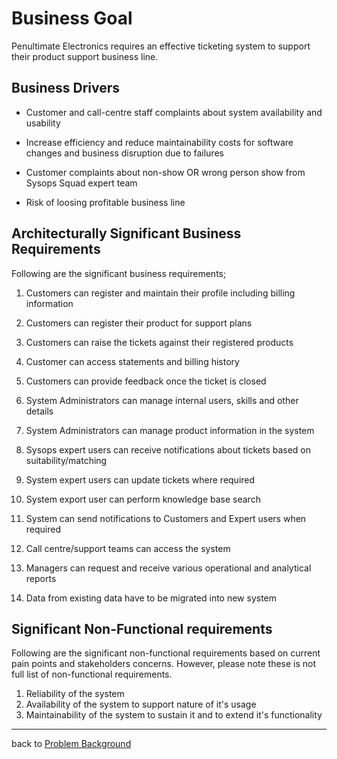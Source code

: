 # Business Goal

Penultimate Electronics requires an effective ticketing system to support their product support business line.

## Business Drivers 

* Customer and call-centre staff complaints about system availability and usability

* Increase efficiency and reduce maintainability costs for software changes and business disruption due to failures

* Customer complaints about non-show OR wrong person show from Sysops Squad expert team

* Risk of loosing profitable business line

##  Architecturally Significant Business Requirements

Following are the significant business requirements;

1. Customers can register and maintain their profile including billing information

2. Customers can register their product for support plans

3. Customers can raise the tickets against their registered products 

4. Customer can access statements and billing history

5. Customers can provide feedback once the ticket is closed

6. System Administrators can manage internal users, skills and other details

7. System Administrators can manage product information in the system

8. Sysops expert users can receive notifications about tickets based on suitability/matching

9. System expert users can update tickets where required

10. System export user can perform knowledge base search

11. System can send notifications to Customers and Expert users when required

12. Call centre/support teams can access the system

13. Managers can request and receive various operational and analytical reports

14. Data from existing data have to be migrated into new system


## Significant Non-Functional requirements 

Following are the significant non-functional requirements based on current pain points and stakeholders concerns. However, please note these is not full list of non-functional requirements.

1. <a id="rely"></a>Reliability of the system 
2. Availability of the system to support nature of it's usage
3. Maintainability of the system to sustain it and to extend it's functionality

------

back to [Problem Background](../README.md)